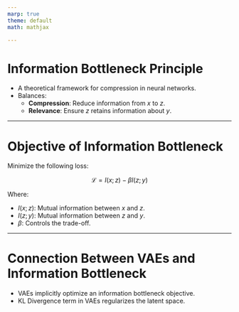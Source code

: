 ```yaml
---
marp: true
theme: default
math: mathjax

---
```


# **Information Bottleneck Principle**

- A theoretical framework for compression in neural networks.
- Balances:
  - **Compression**: Reduce information from $x$ to $z$.
  - **Relevance**: Ensure $z$ retains information about $y$.

---

# **Objective of Information Bottleneck**

Minimize the following loss:

$$
\mathcal{L} = I(x; z) - \beta I(z; y)
$$

Where:
- $I(x; z)$: Mutual information between $x$ and $z$.
- $I(z; y)$: Mutual information between $z$ and $y$.
- $\beta$: Controls the trade-off.

---

# **Connection Between VAEs and Information Bottleneck**

- VAEs implicitly optimize an information bottleneck objective.
- KL Divergence term in VAEs regularizes the latent space.